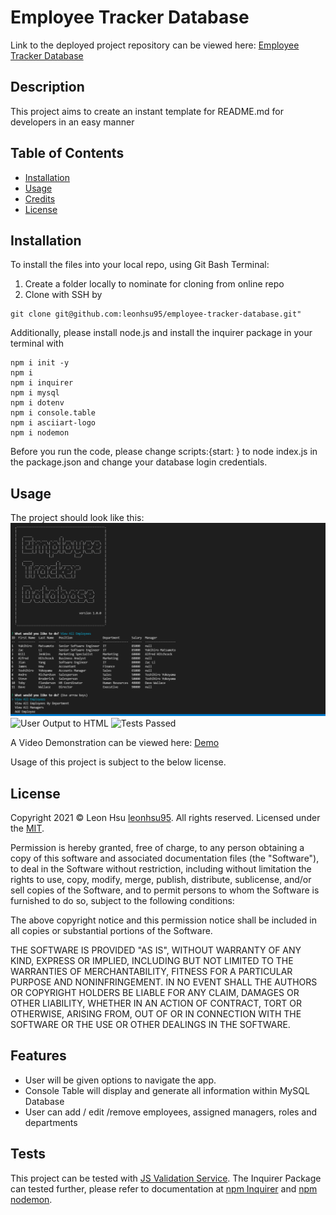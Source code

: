 # Employee Tracker Database

Link to the deployed project repository can be viewed here: [Employee Tracker Database](https://github.com/leonhsu95/employee-tracker-database)

## Description

This project aims to create an instant template for README.md for developers in an easy manner

## Table of Contents
- [Installation](#installation)
- [Usage](#usage)
- [Credits](#credits)
- [License](#license)


## Installation

To install the files into your local repo, using Git Bash Terminal:

1) Create a folder locally to nominate for cloning from online repo
2) Clone with SSH by

```GitBash Commands
git clone git@github.com:leonhsu95/employee-tracker-database.git"
 ```

Additionally, please install node.js and install the inquirer package in your terminal with

```Terminal Commands
npm i init -y
npm i
npm i inquirer
npm i mysql
npm i dotenv
npm i console.table
npm i asciiart-logo
npm i nodemon
 ```

 Before you run the code, please change scripts:{start: } to node index.js in the package.json and change your database login credentials.

## Usage

The project should look like this:
![Application Screenshot](assets/screenshots/screenshot.png)
![User Output to HTML](assets/screenshots/screenshot2.png)
![Tests Passed](assets/screenshots/screenshot3.png)

A Video Demonstration can be viewed here: [Demo](https://drive.google.com/file/d/1omn1r9JObocU480T1IEwaee9MLzk9aeb/view?usp=sharing)

Usage of this project is subject to the below license.

## License

Copyright 2021 © Leon Hsu [leonhsu95](https://github.com/leonhsu95). All rights reserved.
Licensed under the [MIT](https://opensource.org/licenses/MIT).

Permission is hereby granted, free of charge, to any person obtaining a copy
of this software and associated documentation files (the "Software"), to deal
in the Software without restriction, including without limitation the rights
to use, copy, modify, merge, publish, distribute, sublicense, and/or sell
copies of the Software, and to permit persons to whom the Software is
furnished to do so, subject to the following conditions:

The above copyright notice and this permission notice shall be included in all
copies or substantial portions of the Software.

THE SOFTWARE IS PROVIDED "AS IS", WITHOUT WARRANTY OF ANY KIND, EXPRESS OR
IMPLIED, INCLUDING BUT NOT LIMITED TO THE WARRANTIES OF MERCHANTABILITY,
FITNESS FOR A PARTICULAR PURPOSE AND NONINFRINGEMENT. IN NO EVENT SHALL THE
AUTHORS OR COPYRIGHT HOLDERS BE LIABLE FOR ANY CLAIM, DAMAGES OR OTHER
LIABILITY, WHETHER IN AN ACTION OF CONTRACT, TORT OR OTHERWISE, ARISING FROM,
OUT OF OR IN CONNECTION WITH THE SOFTWARE OR THE USE OR OTHER DEALINGS IN THE
SOFTWARE.

## Features

- User will be given options to navigate the app.
- Console Table will display and generate all information within MySQL Database
- User can add / edit /remove employees, assigned managers, roles and departments


## Tests

This project can be tested with [JS Validation Service](https://jshint.com/).
The Inquirer Package can tested further, please refer to documentation at [npm Inquirer](https://www.npmjs.com/package/inquirer) and [npm nodemon](https://www.npmjs.com/package/nodemon).




